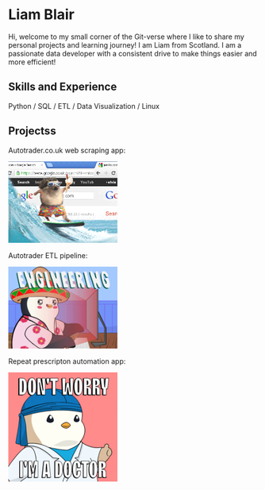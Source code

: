 # Liam Blair

Hi, welcome to my small corner of the Git-verse where I like to share my personal projects and learning journey! I am Liam from Scotland. I am a passionate data developer with a consistent drive to make things easier and more efficient!

## Skills and Experience
Python / SQL / ETL / Data Visualization / Linux

## Projectss

Autotrader.co.uk web scraping app:            

 <a href="https://github.com/liamjblair/autotradervaluationapp">
  <img src="https://github.com/liamjblair/liamjblair/blob/main/giphy.gif" width="220"/>            
<a/>

Autotrader ETL pipeline:

 <a href="https://github.com/liamjblair/autotrader_etl_pipeline">
  <img src="https://github.com/liamjblair/liamjblair/blob/main/engineering.gif" width="220"/>            
<a/>


Repeat prescripton automation app:

<a href="https://github.com/liamjblair/repeat_prescription_automation">
  <img src="https://github.com/liamjblair/liamjblair/blob/main/doctor.gif" width="220">
<a/>


